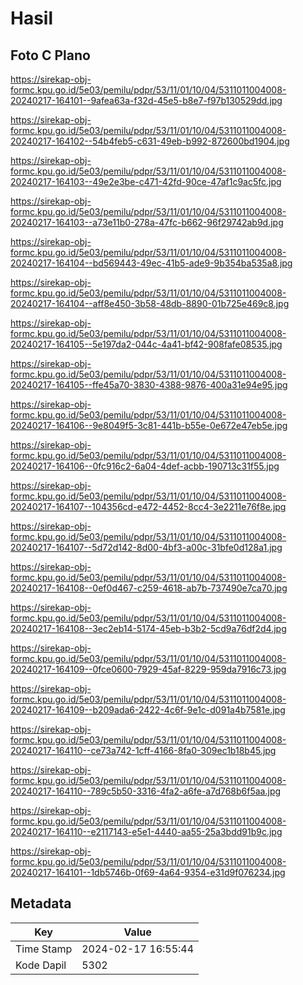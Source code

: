 # Hasil

## Foto C Plano

https://sirekap-obj-formc.kpu.go.id/5e03/pemilu/pdpr/53/11/01/10/04/5311011004008-20240217-164101--9afea63a-f32d-45e5-b8e7-f97b130529dd.jpg

https://sirekap-obj-formc.kpu.go.id/5e03/pemilu/pdpr/53/11/01/10/04/5311011004008-20240217-164102--54b4feb5-c631-49eb-b992-872600bd1904.jpg

https://sirekap-obj-formc.kpu.go.id/5e03/pemilu/pdpr/53/11/01/10/04/5311011004008-20240217-164103--49e2e3be-c471-42fd-90ce-47af1c9ac5fc.jpg

https://sirekap-obj-formc.kpu.go.id/5e03/pemilu/pdpr/53/11/01/10/04/5311011004008-20240217-164103--a73e11b0-278a-47fc-b662-96f29742ab9d.jpg

https://sirekap-obj-formc.kpu.go.id/5e03/pemilu/pdpr/53/11/01/10/04/5311011004008-20240217-164104--bd569443-49ec-41b5-ade9-9b354ba535a8.jpg

https://sirekap-obj-formc.kpu.go.id/5e03/pemilu/pdpr/53/11/01/10/04/5311011004008-20240217-164104--aff8e450-3b58-48db-8890-01b725e469c8.jpg

https://sirekap-obj-formc.kpu.go.id/5e03/pemilu/pdpr/53/11/01/10/04/5311011004008-20240217-164105--5e197da2-044c-4a41-bf42-908fafe08535.jpg

https://sirekap-obj-formc.kpu.go.id/5e03/pemilu/pdpr/53/11/01/10/04/5311011004008-20240217-164105--ffe45a70-3830-4388-9876-400a31e94e95.jpg

https://sirekap-obj-formc.kpu.go.id/5e03/pemilu/pdpr/53/11/01/10/04/5311011004008-20240217-164106--9e8049f5-3c81-441b-b55e-0e672e47eb5e.jpg

https://sirekap-obj-formc.kpu.go.id/5e03/pemilu/pdpr/53/11/01/10/04/5311011004008-20240217-164106--0fc916c2-6a04-4def-acbb-190713c31f55.jpg

https://sirekap-obj-formc.kpu.go.id/5e03/pemilu/pdpr/53/11/01/10/04/5311011004008-20240217-164107--104356cd-e472-4452-8cc4-3e2211e76f8e.jpg

https://sirekap-obj-formc.kpu.go.id/5e03/pemilu/pdpr/53/11/01/10/04/5311011004008-20240217-164107--5d72d142-8d00-4bf3-a00c-31bfe0d128a1.jpg

https://sirekap-obj-formc.kpu.go.id/5e03/pemilu/pdpr/53/11/01/10/04/5311011004008-20240217-164108--0ef0d467-c259-4618-ab7b-737490e7ca70.jpg

https://sirekap-obj-formc.kpu.go.id/5e03/pemilu/pdpr/53/11/01/10/04/5311011004008-20240217-164108--3ec2eb14-5174-45eb-b3b2-5cd9a76df2d4.jpg

https://sirekap-obj-formc.kpu.go.id/5e03/pemilu/pdpr/53/11/01/10/04/5311011004008-20240217-164109--0fce0600-7929-45af-8229-959da7916c73.jpg

https://sirekap-obj-formc.kpu.go.id/5e03/pemilu/pdpr/53/11/01/10/04/5311011004008-20240217-164109--b209ada6-2422-4c6f-9e1c-d091a4b7581e.jpg

https://sirekap-obj-formc.kpu.go.id/5e03/pemilu/pdpr/53/11/01/10/04/5311011004008-20240217-164110--ce73a742-1cff-4166-8fa0-309ec1b18b45.jpg

https://sirekap-obj-formc.kpu.go.id/5e03/pemilu/pdpr/53/11/01/10/04/5311011004008-20240217-164110--789c5b50-3316-4fa2-a6fe-a7d768b6f5aa.jpg

https://sirekap-obj-formc.kpu.go.id/5e03/pemilu/pdpr/53/11/01/10/04/5311011004008-20240217-164110--e2117143-e5e1-4440-aa55-25a3bdd91b9c.jpg

https://sirekap-obj-formc.kpu.go.id/5e03/pemilu/pdpr/53/11/01/10/04/5311011004008-20240217-164101--1db5746b-0f69-4a64-9354-e31d9f076234.jpg


## Metadata

| Key        | Value               |
| ---------- | ------------------- |
| Time Stamp | 2024-02-17 16:55:44 |
| Kode Dapil | 5302                |




